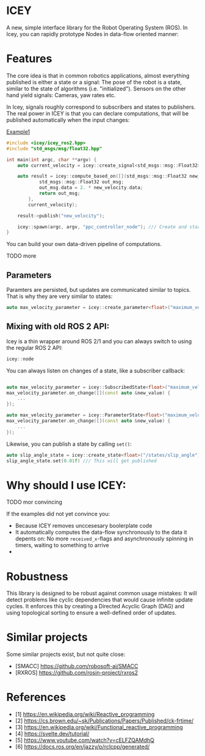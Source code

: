 # ICEY 

A new, simple interface library for the Robot Operating System (ROS). 
In Icey, you can rapidly prototype Nodes in data-flow oriented manner: 

# Features 

The core idea is that in common robotics applications, almost everything published is either a state or a signal: The pose of the robot is a state, similar to the state of algorithms (i.e. "initialized"). Sensors on the other hand yield signals: Cameras, yaw rates etc.

In Icey, signals roughly correspond to subscribers and states to publishers.
The real power in ICEY is that you can declare computations, that will  be published automatically when the input changes: 

[Example1](examples/simple.cpp)
```cpp
#include <icey/icey_ros2.hpp>
#include "std_msgs/msg/float32.hpp"

int main(int argc, char **argv) {
    auto current_velocity = icey::create_signal<std_msgs::msg::Float32>("current_velocity");

    auto result = icey::compute_based_on([](std_msgs::msg::Float32 new_velocity) {
            std_msgs::msg::Float32 out_msg;
            out_msg.data = 2. * new_velocity.data;
            return out_msg;
        },
        current_velocity);

    result->publish("new_velocity");

    icey::spawn(argc, argv, "ppc_controller_node"); /// Create and start node
}
```

You can build your own data-driven pipeline of computations.

TODO more 

## Parameters 

Paramters are persisted, but updates are communicated similar to topics. That is why they are very similar to states:

```cpp
auto max_velocity_parameter = icey::create_parameter<float>("maximum_velocity");
```


## Mixing with old ROS 2 API: 

Icey is a thin wrapper around ROS 2/1 and you can always switch to using the regular ROS 2 API: 

```cpp
icey::node
```

You can always listen on changes of a state, like a subscriber callback:

```cpp

auto max_velocity_parameter = icey::SubscribedState<float>("maximum_velocity");
max_velocity_parameter.on_change([](const auto &new_value) {
    ...
});

auto max_velocity_parameter = icey::ParameterState<float>("maximum_velocity");
max_velocity_parameter.on_change([](const auto &new_value) {
    ...
});
```

Likewise, you can publish a state by calling `set()`: 

```cpp
auto slip_angle_state = icey::create_state<float>("/states/slip_angle");
slip_angle_state.set(0.01f) /// This will get published
```

# Why should I use ICEY: 

TODO mor convincing 

If the examples did not yet convince you: 

- Because ICEY removes unccesesary boolerplate code
- It automatically computes the data-flow synchronously to the data it depents on: No more `received_x`-flags and asynchronously spinning in timers, waiting to something to arrive 
- 

# Robustness 

This library is designed to be robust against common usage mistakes: It will detect problems like cyclic dependencies that would cause infinite update cycles. It enforces this by creating a Directed Acyclic Graph (DAG) and using topological sorting to ensure a well-defined order of updates. 

# Similar projects 

Some similar projects exist, but not quite close:

- [SMACC] https://github.com/robosoft-ai/SMACC
- [RXROS] https://github.com/rosin-project/rxros2

# References 

- [1] https://en.wikipedia.org/wiki/Reactive_programming 
- [2] https://cs.brown.edu/~sk/Publications/Papers/Published/ck-frtime/
- [3] https://en.wikipedia.org/wiki/Functional_reactive_programming
- [4] https://svelte.dev/tutorial/
- [5] https://www.youtube.com/watch?v=cELFZQAMdhQ
- [6] https://docs.ros.org/en/jazzy/p/rclcpp/generated/


